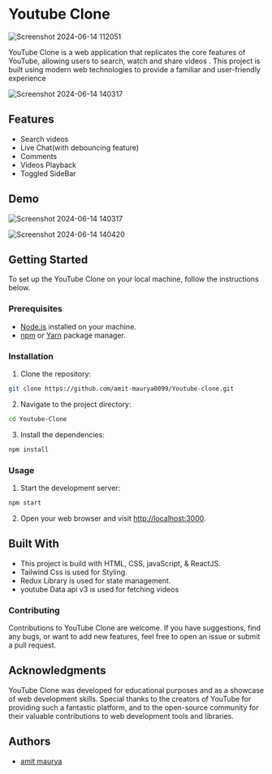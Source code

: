 # Youtube Clone
![Screenshot 2024-06-14 112051](https://github.com/user-attachments/assets/d1aeb132-34d4-42a3-b53a-9e999f11a8d8)


YouTube Clone is a web application that replicates the core features of YouTube, allowing users to search, watch and share videos . This project is built using modern web technologies to provide a familiar and user-friendly experience



![Screenshot 2024-06-14 140317](https://github.com/user-attachments/assets/8513f280-440c-4b44-89f5-99e143f79bd5)


## Features

- Search videos
- Live Chat(with debouncing feature)
- Comments
- Videos Playback
- Toggled SideBar


## Demo
![Screenshot 2024-06-14 140317](https://github.com/amit-maurya0099/Youtube-clone/assets/139799731/9710e7fb-16c9-4876-a1fa-38c2eb9c61ef)

![Screenshot 2024-06-14 140420](https://github.com/amit-maurya0099/Youtube-clone/assets/139799731/389f3d1c-d15e-40db-9f67-2980a84d776e)




## Getting Started

To set up the YouTube Clone on your local machine, follow the instructions below.

### Prerequisites

- [Node.js](https://nodejs.org) installed on your machine.
- [npm](https://www.npmjs.com/) or [Yarn](https://yarnpkg.com/) package manager.

### Installation

1. Clone the repository:

```bash
git clone https://github.com/amit-maurya0099/Youtube-clone.git
```

2. Navigate to the project directory:

```bash
cd Youtube-Clone
```

3. Install the dependencies:

```bash
npm install
```

### Usage

1. Start the development server:

```bash
npm start
```
2. Open your web browser and visit [http://localhost:3000](http://localhost:3000).

  
## Built With
- This project is build with HTML, CSS, javaScript, & ReactJS.
- Tailwind Css is used for Styling.
- Redux Library is used for state management.
- youtube Data api v3 is used for fetching videos


### Contributing

Contributions to YouTube Clone are welcome. If you have suggestions, find any bugs, or want to add new features, feel free to open an issue or submit a pull request.



## Acknowledgments

YouTube Clone was developed for educational purposes and as a showcase of web development skills. Special thanks to the creators of YouTube for providing such a fantastic platform, and to the open-source community for their valuable contributions to web development tools and libraries.

## Authors

- [amit maurya](https://www.github.com/amit-maurya0099)


